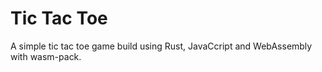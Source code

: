 # Tic Tac Toe 


A simple tic tac toe game build using Rust, JavaCcript and WebAssembly with wasm-pack.
